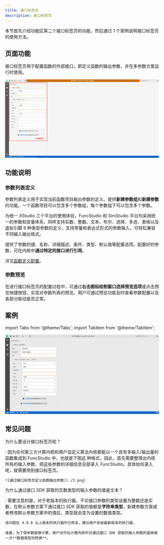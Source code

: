 ```yaml
---
title: 接口标签页
description: 接口标签页
---
```


本节首先介绍功能区第二个接口标签页的功能，然后通过 1 个案例说明接口标签页的使用方法。

## 页面功能

接口标签页用于配置函数的外部接口，即定义函数的输出参数，并在多参数方案运行时使用。

![接口标签页](./1.png)

## 功能说明

### 参数列表定义 

参数列表定义用于实现当前函数项目输出参数的定义。提供**新建参数组**和**新建参数**的功能。一个函数项目可以包含多个参数组，每个参数组下可以包含多个参数。

为统一 XStudio 三个平台的使用体验，FuncStudio 和 SimStudio 平台均采用统一的参数和变量体系，同样支持实数、整数、文本、布尔、选择、多选、表格以及虚拟引脚 9 种类型参数的定义，支持常量和表达式形式的参数输入，可轻松兼容不同输入输出格式。

提供了参数的键、名称、详细描述、条件、类型、默认值等配置选项。配置好的参数，可在内核中**通过特定的接口进行引用**。

详见[函数定义配置](../../../basic/interface/index.md)。

### 参数预览

在进行接口标签页的配置过程中，可通过**右击图标绘制窗口选择预览选项**或点击预览快捷按钮，实现对参数列表的预览。用户可通过预览功能及时查看参数配置以及各部分联动是否正常。

## 案例

import Tabs from '@theme/Tabs';
import TabItem from '@theme/TabItem';

<Tabs>
<TabItem value="js" label="函数输入参数定义">

![函数输入参数定义](./2.png)

</TabItem>
</Tabs>

## 常见问题

为什么要设计接口标签页呢？

:   因为任何第三方计算内核和用户自定义算法内核都能以一个具有多输入/输出量的函数集成到 FuncStudio 中，也就是下图这
    种格式，因此，首先需要整理出内核所有的输入参数，把这些参数的详细信息全部录入 FuncStudio。具体如何录入呢，就需要用到接口标签页。

    ![通过接口标签页定义函数输出参数](./3.png)


为什么通过接口 SDK 获取的实数类型的输入参数的值是文本？

:   需要注意的是，对于老版本的执行器，不论接口参数的类型设置为整数还是实数，在默认参数方案下通过接口 SDK 获取的值都是**字符串类型**，新建参数方案或者修改默认参数方案中的值后，类型就会变为设置的数值类型。

    该问题在 4.0.0 以上版本的执行器中已修复，建议用户安装最新版本的执行器。
    
    或者，为了保参数能够计算，用户也可在计算内核中对通过接口 SDK 获取的输入参数的值再做一次**数据类型的转换**。
